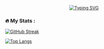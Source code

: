 <div id="header" align="center">
<a href="https://git.io/typing-svg" align="center">
  <img src="https://readme-typing-svg.demolab.com?font=Big+Shoulders+Stencil+Display&weight=800&size=50&duration=4000&pause=1000&center=true&vCenter=true&width=435&lines=FAOUZI+KEMALA" alt="Typing SVG" />
</a>


</div>

### :fire: My Stats :
[![GitHub Streak](http://github-readme-streak-stats.herokuapp.com?user=Kemala&theme=github-dark-blue)](https://git.io/streak-stats)

[![Top Langs](https://github-readme-stats.vercel.app/api/top-langs/?username=your-github-username&layout=compact&theme=vision-friendly-dark)](https://github.com/anuraghazra/github-readme-stats)



